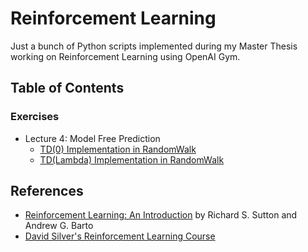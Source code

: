 # Reinforcement Learning 
Just a bunch of Python scripts implemented during my Master Thesis working on Reinforcement Learning using OpenAI Gym.

## Table of Contents
### Exercises 
- Lecture 4: Model Free Prediction
   - [TD(0) Implementation in RandomWalk](exercises/td0_implementation)
   - [TD(Lambda) Implementation in RandomWalk](exercises/tdLambda_implementation)


## References

- [Reinforcement Learning: An Introduction](http://incompleteideas.net/book/RLbook2018.pdf)
by Richard S. Sutton and Andrew G. Barto
- [David Silver's Reinforcement Learning Course](http://www0.cs.ucl.ac.uk/staff/d.silver/web/Teaching.html)
